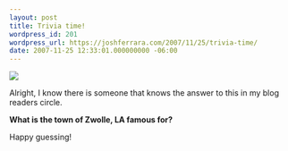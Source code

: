 ```yaml
---
layout: post
title: Trivia time!
wordpress_id: 201
wordpress_url: https://joshferrara.com/2007/11/25/trivia-time/
date: 2007-11-25 12:33:01.000000000 -06:00
---
```

<!--Mime Type of File is image/jpeg -->

<a href="https://joshferrara.com/wp-photos/20071125-123301-1.jpg"><img src="https://joshferrara.com/wp-photos/thumb.20071125-123301-1.jpg" /></a>

Alright, I know there is someone that knows the answer to this in my blog readers circle.

<strong>What is the town of Zwolle, LA famous for?</strong>

Happy guessing!

